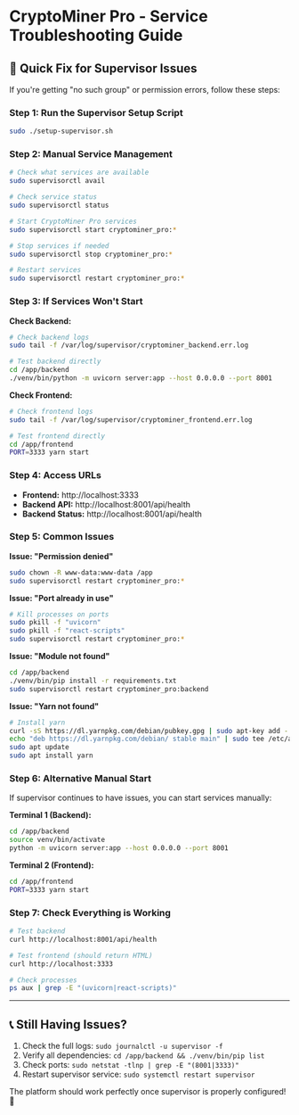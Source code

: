 # CryptoMiner Pro - Service Troubleshooting Guide

## 🚨 Quick Fix for Supervisor Issues

If you're getting "no such group" or permission errors, follow these steps:

### Step 1: Run the Supervisor Setup Script
```bash
sudo ./setup-supervisor.sh
```

### Step 2: Manual Service Management
```bash
# Check what services are available
sudo supervisorctl avail

# Check service status
sudo supervisorctl status

# Start CryptoMiner Pro services
sudo supervisorctl start cryptominer_pro:*

# Stop services if needed
sudo supervisorctl stop cryptominer_pro:*

# Restart services
sudo supervisorctl restart cryptominer_pro:*
```

### Step 3: If Services Won't Start

**Check Backend:**
```bash
# Check backend logs
sudo tail -f /var/log/supervisor/cryptominer_backend.err.log

# Test backend directly
cd /app/backend
./venv/bin/python -m uvicorn server:app --host 0.0.0.0 --port 8001
```

**Check Frontend:**
```bash
# Check frontend logs
sudo tail -f /var/log/supervisor/cryptominer_frontend.err.log

# Test frontend directly  
cd /app/frontend
PORT=3333 yarn start
```

### Step 4: Access URLs
- **Frontend:** http://localhost:3333
- **Backend API:** http://localhost:8001/api/health
- **Backend Status:** http://localhost:8001/api/health

### Step 5: Common Issues

**Issue: "Permission denied"**
```bash
sudo chown -R www-data:www-data /app
sudo supervisorctl restart cryptominer_pro:*
```

**Issue: "Port already in use"**
```bash
# Kill processes on ports
sudo pkill -f "uvicorn"
sudo pkill -f "react-scripts"
sudo supervisorctl restart cryptominer_pro:*
```

**Issue: "Module not found"**
```bash
cd /app/backend
./venv/bin/pip install -r requirements.txt
sudo supervisorctl restart cryptominer_pro:backend
```

**Issue: "Yarn not found"**
```bash
# Install yarn
curl -sS https://dl.yarnpkg.com/debian/pubkey.gpg | sudo apt-key add -
echo "deb https://dl.yarnpkg.com/debian/ stable main" | sudo tee /etc/apt/sources.list.d/yarn.list
sudo apt update
sudo apt install yarn
```

### Step 6: Alternative Manual Start

If supervisor continues to have issues, you can start services manually:

**Terminal 1 (Backend):**
```bash
cd /app/backend
source venv/bin/activate
python -m uvicorn server:app --host 0.0.0.0 --port 8001
```

**Terminal 2 (Frontend):**
```bash
cd /app/frontend  
PORT=3333 yarn start
```

### Step 7: Check Everything is Working

```bash
# Test backend
curl http://localhost:8001/api/health

# Test frontend (should return HTML)
curl http://localhost:3333

# Check processes
ps aux | grep -E "(uvicorn|react-scripts)"
```

---

## 📞 Still Having Issues?

1. Check the full logs: `sudo journalctl -u supervisor -f`
2. Verify all dependencies: `cd /app/backend && ./venv/bin/pip list`
3. Check ports: `sudo netstat -tlnp | grep -E "(8001|3333)"`
4. Restart supervisor service: `sudo systemctl restart supervisor`

The platform should work perfectly once supervisor is properly configured! 🚀